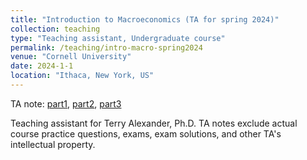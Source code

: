 ```yaml
---
title: "Introduction to Macroeconomics (TA for spring 2024)"
collection: teaching
type: "Teaching assistant, Undergraduate course"
permalink: /teaching/intro-macro-spring2024
venue: "Cornell University"
date: 2024-1-1
location: "Ithaca, New York, US"
---
```


TA note: [part1](../pdfs/intro-macro-ta-note-part1.pdf), [part2](../pdfs/intro-macro-ta-note-part2.pdf), [part3](../pdfs/intro-macro-ta-note-part3.pdf)

Teaching assistant for Terry Alexander, Ph.D. TA notes exclude actual course practice questions, exams, exam solutions, and other TA's intellectual property.
